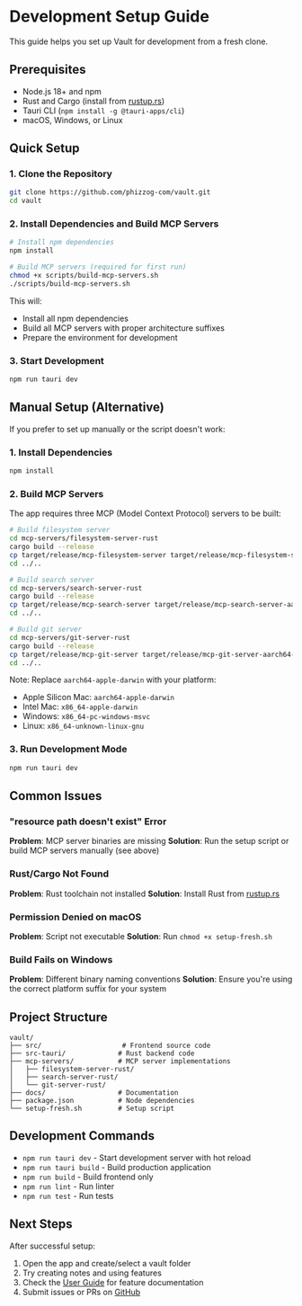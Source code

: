 # Development Setup Guide

This guide helps you set up Vault for development from a fresh clone.

## Prerequisites

- Node.js 18+ and npm
- Rust and Cargo (install from [rustup.rs](https://rustup.rs))
- Tauri CLI (`npm install -g @tauri-apps/cli`)
- macOS, Windows, or Linux

## Quick Setup

### 1. Clone the Repository
```bash
git clone https://github.com/phizzog-com/vault.git
cd vault
```

### 2. Install Dependencies and Build MCP Servers
```bash
# Install npm dependencies
npm install

# Build MCP servers (required for first run)
chmod +x scripts/build-mcp-servers.sh
./scripts/build-mcp-servers.sh
```

This will:
- Install all npm dependencies
- Build all MCP servers with proper architecture suffixes
- Prepare the environment for development

### 3. Start Development
```bash
npm run tauri dev
```

## Manual Setup (Alternative)

If you prefer to set up manually or the script doesn't work:

### 1. Install Dependencies
```bash
npm install
```

### 2. Build MCP Servers
The app requires three MCP (Model Context Protocol) servers to be built:

```bash
# Build filesystem server
cd mcp-servers/filesystem-server-rust
cargo build --release
cp target/release/mcp-filesystem-server target/release/mcp-filesystem-server-aarch64-apple-darwin
cd ../..

# Build search server
cd mcp-servers/search-server-rust
cargo build --release
cp target/release/mcp-search-server target/release/mcp-search-server-aarch64-apple-darwin
cd ../..

# Build git server
cd mcp-servers/git-server-rust
cargo build --release
cp target/release/mcp-git-server target/release/mcp-git-server-aarch64-apple-darwin
cd ../..
```

Note: Replace `aarch64-apple-darwin` with your platform:
- Apple Silicon Mac: `aarch64-apple-darwin`
- Intel Mac: `x86_64-apple-darwin`
- Windows: `x86_64-pc-windows-msvc`
- Linux: `x86_64-unknown-linux-gnu`

### 3. Run Development Mode
```bash
npm run tauri dev
```

## Common Issues

### "resource path doesn't exist" Error
**Problem**: MCP server binaries are missing
**Solution**: Run the setup script or build MCP servers manually (see above)

### Rust/Cargo Not Found
**Problem**: Rust toolchain not installed
**Solution**: Install Rust from [rustup.rs](https://rustup.rs)

### Permission Denied on macOS
**Problem**: Script not executable
**Solution**: Run `chmod +x setup-fresh.sh`

### Build Fails on Windows
**Problem**: Different binary naming conventions
**Solution**: Ensure you're using the correct platform suffix for your system

## Project Structure

```
vault/
├── src/                    # Frontend source code
├── src-tauri/             # Rust backend code
├── mcp-servers/           # MCP server implementations
│   ├── filesystem-server-rust/
│   ├── search-server-rust/
│   └── git-server-rust/
├── docs/                  # Documentation
├── package.json           # Node dependencies
└── setup-fresh.sh         # Setup script
```

## Development Commands

- `npm run tauri dev` - Start development server with hot reload
- `npm run tauri build` - Build production application
- `npm run build` - Build frontend only
- `npm run lint` - Run linter
- `npm run test` - Run tests

## Next Steps

After successful setup:
1. Open the app and create/select a vault folder
2. Try creating notes and using features
3. Check the [User Guide](USER_GUIDE.md) for feature documentation
4. Submit issues or PRs on [GitHub](https://github.com/phizzog-com/vault)